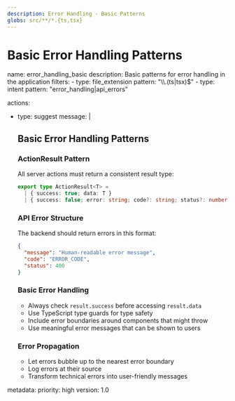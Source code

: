 ```yaml
---
description: Error Handling - Basic Patterns
globs: src/**/*.{ts,tsx}
---
```


# Basic Error Handling Patterns

<rule>
name: error_handling_basic
description: Basic patterns for error handling in the application
filters:
  - type: file_extension
    pattern: "\\.(ts|tsx)$"
  - type: intent
    pattern: "error_handling|api_errors"

actions:
  - type: suggest
    message: |
      ## Basic Error Handling Patterns

      ### ActionResult Pattern
      All server actions must return a consistent result type:
      ```typescript
      export type ActionResult<T> =
        | { success: true; data: T }
        | { success: false; error: string; code?: string; status?: number };
      ```

      ### API Error Structure
      The backend should return errors in this format:
      ```json
      {
        "message": "Human-readable error message",
        "code": "ERROR_CODE",
        "status": 400
      }
      ```

      ### Basic Error Handling
      - Always check `result.success` before accessing `result.data`
      - Use TypeScript type guards for type safety
      - Include error boundaries around components that might throw
      - Use meaningful error messages that can be shown to users

      ### Error Propagation
      - Let errors bubble up to the nearest error boundary
      - Log errors at their source
      - Transform technical errors into user-friendly messages

metadata:
  priority: high
  version: 1.0
</rule>

